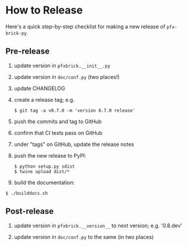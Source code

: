 # How to Release

Here's a quick step-by-step checklist for making a new release of `pfx-brick-py`.

## Pre-release

1. update version in ``pfxbrick.__init__.py``

2. update version in ``doc/conf.py`` (two places!)

3. update CHANGELOG

4. create a release tag; e.g.
   ```
   $ git tag -a v0.7.0 -m 'version 0.7.0 release'
   ```

5. push the commits and tag to GitHub

6. confirm that CI tests pass on GitHub

7. under "tags" on GitHub, update the release notes

8. push the new release to PyPI:
   ```
   $ python setup.py sdist
   $ twine upload dist/*
   ```

9.  build the documentation:
   ```
   $ ./builddocs.sh
   ```

## Post-release

1. update version in ``pfxbrick.__version__`` to next version; e.g. '0.8.dev'

2. update version in ``doc/conf.py`` to the same (in two places)